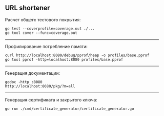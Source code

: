 URL shortener
---
Расчет общего тестового покрытия:
```
go test --coverprofile=coverage.out ./...
go tool cover --func=coverage.out
```
---
Профилирование потребление памяти:
```
curl http://localhost:8080/debug/pprof/heap -o profiles/base.pprof
go tool pprof -http=localhost:8080 profiles/base.pprof
```
---
Генерация документации:
```
godoc -http :8080
http://localhost:8080/pkg/?m=all
```
---
Генерация сертификата и закрытого ключа:
```
go run ./cmd/certificate_generator/certificate_generator.go
```